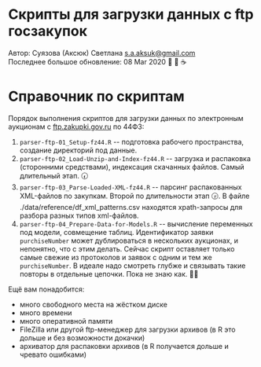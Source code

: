 
# Скрипты для загрузки данных с ftp госзакупок   

Автор: Суязова (Аксюк) Светлана [s.a.aksuk@gmail.com](mailto:s.a.aksuk@gmail.com)   
Последнее большое обновление: 08 Mar 2020 :bouquet: :ice_cream: :coffee:     

# Справочник по скриптам   

Порядок выполнения скриптов для загрузки данных по электронным аукционам с [ftp.zakupki.gov.ru](http://ftp.zakupki.gov.ru/) по 44ФЗ:   
  
1. `parser-ftp-01_Setup-fz44.R` -- подготовка рабочего пространства, создание директорий под данные.
2. `parser-ftp-02_Load-Unzip-and-Index-fz44.R` -- загрузка и распаковка (сторонними средствами), индексация скачанных файлов. Самый длительный этап. :clock730:       
3. `parser-ftp-03_Parse-Loaded-XML-fz44.R` -- парсинг распакованных XML-файлов по закупкам. Второй по длительности этап :clock330:. В файле ./data/reference/df_xml_patterns.csv находятся xpath-запросы для разбора разных типов xml-файлов.   
4. `parser-ftp-04_Prepare-Data-for-Models.R` -- вычисление переменных под модели, совмещение таблиц. Идентификатор заявки `purchiseNumber` может дублироваться в нескольких аукционах, и непонятно, что с этим делать. Сейчас скрипт оставляет только самые свежие из протоколов и заявок с одним и тем же `purchiseNumber`. В идеале надо смотреть глубже и связывать такие повторы в отдельные цепочки. Пока не знаю как. :woman_shrugging:   

Ещё вам понадобится:    

* много свободного места на жёстком диске    
* много времени     
* много оперативной памяти    
* FileZilla или другой ftp-менеджер для загрузки архивов (в R это дольше и без возможности докачки)    
* архиватор для распаковки архивов (в R получается дольше и чревато ошибками)    
 
 
 
